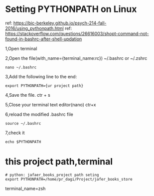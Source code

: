 # Setting PYTHONPATH on Linux
ref: https://bic-berkeley.github.io/psych-214-fall-2016/using_pythonpath.html
ref: https://stackoverflow.com/questions/26616003/shopt-command-not-found-in-bashrc-after-shell-updation

1,Open terminal

2,Open the file(with_name={terminal_name:rc}) ~/.bashrc or ~/.zshrc
```shell
nano ~/.bashrc
```

3,Add the following line to the end:
```shell
export PYTHONPATH={ur project path}
```

4,Save the file.
ctr + s 

5,Close your terminal text editor(nano)
ctr+x

6,reload the modified .bashrc file 
```
source ~/.bashrc
```
7,check it
```shell
echo $PYTHONPATH
```

# this project path,terminal
```shell
# python: jafaer_books_project path seting
export PYTHONPATH=/home/pr_dagi/Project/jafer_books_store
```
terminal_name=zsh


